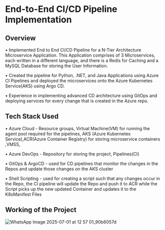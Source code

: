 # End-to-End CI/CD Pipeline Implementation

## Overview
• Implemented End to End CI/CD Pipeline for a N-Tier Architecture Microservice Application. This Application comprises of 3 Microservices, each written in a different language, and there is a Redis for Caching and a MySQL Database for storing the User Information.

• Created the pipeline for Python, .NET, and Java Applications using Azure CI Pipelines and deployed the microservices onto the Azure Kubernetes Service(AKS) using Argo CD.

• Experience in implementing advanced CD architecture using GitOps and deploying services for every change that is created in the Azure repo.

## Tech Stack Used

• Azure Cloud - Resource groups, Virtual Machine(VM) for running the agent pool required for the pipelines, AKS (Azure Kubernetes Service),ACR(Azure Container Registry) for storing microservice containers ,VMSS, 

• Azure DevOps - Repository for storing the project, Pipelines(CI)

• GitOps & ArgoCD - used for CD pipelines that monitor the changes in the Repos and update those changes on the AKS cluster 

• Shell Scripting - used for creating a script such that any changes occur in the Repo, the CI pipeline will update the Repo and push it to ACR while the Script picks up the new updated Container and updates it to the K8sManifest Files

## Working of the Project

![WhatsApp Image 2025-07-01 at 12 57 01_90b6057d](https://github.com/user-attachments/assets/532cf61b-f6b3-418e-a3d8-86ace8ba6460)




